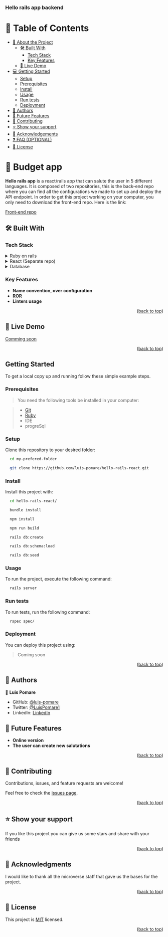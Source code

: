 <a name="readme-top"></a>

  <h3><b>Hello rails app backend</b></h3>

</div>

# 📗 Table of Contents

- [📖 About the Project](#about-project)
  - [🛠 Built With](#built-with)
    - [Tech Stack](#tech-stack)
    - [Key Features](#key-features)
  - [🚀 Live Demo](#live-demo)
- [💻 Getting Started](#getting-started)
  - [Setup](#setup)
  - [Prerequisites](#prerequisites)
  - [Install](#install)
  - [Usage](#usage)
  - [Run tests](#run-tests)
  - [Deployment](#deployment)
- [👥 Authors](#authors)
- [🔭 Future Features](#future-features)
- [🤝 Contributing](#contributing)
- [⭐️ Show your support](#support)
- [🙏 Acknowledgements](#acknowledgements)
- [❓ FAQ (OPTIONAL)](#faq)
- [📝 License](#license)

<!-- PROJECT DESCRIPTION -->

# 📖 Budget app <a name="about-project"></a>

**Hello rails app** is a react/rails app that can salute the user in 5 different languages. It is composed of two repositories, this is the back-end repo where you can find all the configurations we made to set up and deploy the API endpoint. In order to get this project working on your computer, you only need to download the front-end repo. Here is the link:

[Front-end repo](https://github.com/luis-pomare/hello-rails-react-frontend)

## 🛠 Built With <a name="built-with"></a>

### Tech Stack <a name="tech-stack"></a>

<details>
  <summary>Ruby on rails</summary>
  <ul>
    <li><a href="https://rubyonrails.org/">ROR</a></li>
  </ul>
</details>

<details>
  <summary>React (Separate repo)</summary>
  <ul>
    <li><a href="https://react.dev/">React js</a></li>
  </ul>
</details>

<details>
<summary>Database</summary>
  <ul>
    <li><a href="https://www.postgresql.org/">PostgreSQL</a></li>
  </ul>
</details>

<!-- Features -->

### Key Features <a name="key-features"></a>

- **Name convention, over configuration**
- **ROR**
- **Linters usage**

<p align="right">(<a href="#readme-top">back to top</a>)</p>

## 🚀 Live Demo <a name="live-demo"></a>

[Comming soon](#readme-top)

<p align="right">(<a href="#readme-top">back to top</a>)</p>

<!-- GETTING STARTED -->

## Getting Started

To get a local copy up and running follow these simple example steps.

### Prerequisites

> You need the following tools be installed in your computer:

> - [Git](https://www.linode.com/docs/guides/how-to-install-git-on-linux-mac-and-windows/)
> - [Ruby](https://github.com/microverseinc/curriculum-ruby/blob/main/simple-ruby/articles/ruby_installation_instructions.md)
> - IDE
> - progreSql

### Setup

Clone this repository to your desired folder:

```sh
  cd my-prefered-folder

  git clone https://github.com/luis-pomare/hello-rails-react.git

```

### Install

Install this project with:

```sh
  cd hello-rails-react/

  bundle install

  npm install

  npm run build

  rails db:create

  rails db:schema:load

  rails db:seed
```

### Usage

To run the project, execute the following command:

```sh
  rails server
```

### Run tests

To run tests, run the following command:

```sh
  rspec spec/
```

<!--
Example command:

```sh
  bin/rails test test/models/article_test.rb
```
--->

### Deployment

You can deploy this project using:

> Coming soon

<!--
Example:

```sh

```
 -->

<p align="right">(<a href="#readme-top">back to top</a>)</p>

<!-- AUTHORS -->

## 👥 Authors <a name="authors"></a>

👤 **Luis Pomare**

- GitHub: [@luis-pomare](https://github.com/luis-pomare)
- Twitter: [@LuisPomare1](https://twitter.com/LuisPomare1)
- LinkedIn: [LinkedIn](https://www.linkedin.com/in/luis-pomare/)

## 🔭 Future Features <a name="future-features"></a>

- **Online version**
- **The user can create new salutations**

<p align="right">(<a href="#readme-top">back to top</a>)</p>

## 🤝 Contributing <a name="contributing"></a>

Contributions, issues, and feature requests are welcome!

Feel free to check the [issues page](https://github.com/luis-pomare/hello-rails-react-backend/issues).

<p align="right">(<a href="#readme-top">back to top</a>)</p>

## ⭐️ Show your support <a name="support"></a>

If you like this project you can give us some stars and share with your friends

<p align="right">(<a href="#readme-top">back to top</a>)</p>

## 🙏 Acknowledgments <a name="acknowledgements"></a>

I would like to thank all the microverse staff that gave us the bases for the project.

<p align="right">(<a href="#readme-top">back to top</a>)</p>

## 📝 License <a name="license"></a>

This project is [MIT](./LICENSE) licensed.

<p align="right">(<a href="#readme-top">back to top</a>)</p>

